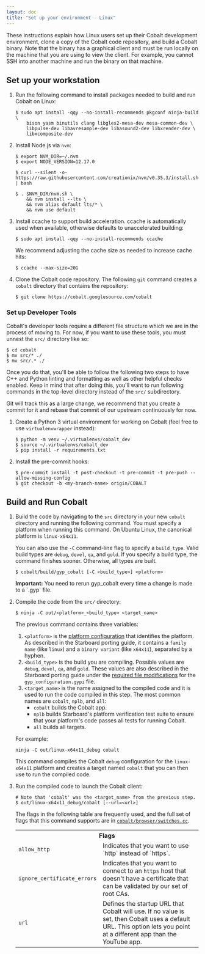 ```yaml
---
layout: doc
title: "Set up your environment - Linux"
---
```


These instructions explain how Linux users set up their Cobalt development
environment, clone a copy of the Cobalt code repository, and build a Cobalt
binary. Note that the binary has a graphical client and must be run locally
on the machine that you are using to view the client. For example, you cannot
SSH into another machine and run the binary on that machine.

## Set up your workstation

1.  Run the following command to install packages needed to build and run
    Cobalt on Linux:

    ```
    $ sudo apt install -qqy --no-install-recommends pkgconf ninja-build \
        bison yasm binutils clang libgles2-mesa-dev mesa-common-dev \
        libpulse-dev libavresample-dev libasound2-dev libxrender-dev \
        libxcomposite-dev
    ```

1.  Install Node.js via `nvm`:

    ```
    $ export NVM_DIR=~/.nvm
    $ export NODE_VERSION=12.17.0

    $ curl --silent -o- https://raw.githubusercontent.com/creationix/nvm/v0.35.3/install.sh | bash

    $ . $NVM_DIR/nvm.sh \
        && nvm install --lts \
        && nvm alias default lts/* \
        && nvm use default
    ```

1.  Install ccache to support build acceleration. ccache is automatically used
    when available, otherwise defaults to unaccelerated building:

    ```
    $ sudo apt install -qqy --no-install-recommends ccache
    ```

    We recommend adjusting the cache size as needed to increase cache hits:

    ```
    $ ccache --max-size=20G
    ```

1.  Clone the Cobalt code repository. The following `git` command creates a
    `cobalt` directory that contains the repository:

    ```
    $ git clone https://cobalt.googlesource.com/cobalt
    ```

### Set up Developer Tools

Cobalt's developer tools require a different file structure which we are in the
process of moving to. For now, if you want to use these tools, you must unnest
the `src/` directory like so:

```
$ cd cobalt
$ mv src/* ./
$ mv src/.* ./
```

Once you do that, you'll be able to follow the following two steps to have C++
and Python linting and formatting as well as other helpful checks enabled. Keep
in mind that after doing this, you'll want to run following commands in the
top-level directory instead of the `src/` subdirectory.

Git will track this as a large change, we recommend that you create a commit
for it and rebase that commit of our upstream continuously for now.

1.  Create a Python 3 virtual environment for working on Cobalt (feel free to use `virtualenvwrapper` instead):

    ```
    $ python -m venv ~/.virtualenvs/cobalt_dev
    $ source ~/.virtualenvs/cobalt_dev
    $ pip install -r requirements.txt
    ```

1.  Install the pre-commit hooks:

    ```
    $ pre-commit install -t post-checkout -t pre-commit -t pre-push --allow-missing-config
    $ git checkout -b <my-branch-name> origin/COBALT
    ```

## Build and Run Cobalt

1.  Build the code by navigating to the `src` directory in your new
    `cobalt` directory and running the following command. You must
    specify a platform when running this command. On Ubuntu Linux, the
    canonical platform is `linux-x64x11`.

    You can also use the `-C` command-line flag to specify a `build_type`.
    Valid build types are `debug`, `devel`, `qa`, and `gold`. If you
    specify a build type, the command finishes sooner. Otherwise, all types
    are built.

    ```
    $ cobalt/build/gyp_cobalt [-C <build_type>] <platform>
    ```

    <aside class="note"><b>Important:</b> You need to rerun gyp_cobalt every
    time a change is made to a `.gyp` file.</aside>

1.  Compile the code from the `src/` directory:

    ```
    $ ninja -C out/<platform>_<build_type> <target_name>
    ```

    The previous command contains three variables:

    1.  `<platform>` is the [platform
        configuration](/starboard/porting.html#1-enumerate-and-name-your-platform-configurations)
        that identifies the platform. As described in the Starboard porting
        guide, it contains a `family name` (like `linux`) and a
        `binary variant` (like `x64x11`), separated by a hyphen.
    1.  `<build_type>` is the build you are compiling. Possible values are
        `debug`, `devel`, `qa`, and `gold`. These values are also described in
        the Starboard porting guide under the [required file modifications](
        /starboard/porting.html#4-make-required-file-modifications) for the
        `gyp_configuration.gypi` file.
    1.  `<target_name>` is the name assigned to the compiled code and it is
        used to run the code compiled in this step. The most common names are
        `cobalt`, `nplb`, and `all`:
        *   `cobalt` builds the Cobalt app.
        *   `nplb` builds Starboard's platform verification test suite to
            ensure that your platform's code passes all tests for running
            Cobalt.
        *   `all` builds all targets.

    For example:

    ```
    ninja -C out/linux-x64x11_debug cobalt
    ```

    This command compiles the Cobalt `debug` configuration for the
    `linux-x64x11` platform and creates a target named `cobalt` that
    you can then use to run the compiled code.

1.  Run the compiled code to launch the Cobalt client:

    ```
    # Note that 'cobalt' was the <target_name> from the previous step.
    $ out/linux-x64x11_debug/cobalt [--url=<url>]
    ```

    The flags in the following table are frequently used, and the full set
    of flags that this command supports are in <code><a
    href="https://cobalt.googlesource.com/cobalt/+/master/src/cobalt/browser/switches.cc">cobalt/browser/switches.cc</a></code>.

    <table class="details responsive">
      <tr>
        <th colspan="2">Flags</th>
      </tr>
      <tr>
        <td><code>allow_http</code></td>
        <td>Indicates that you want to use `http` instead of `https`.</td>
      </tr>
      <tr>
        <td><code>ignore_certificate_errors</code></td>
        <td>Indicates that you want to connect to an <code>https</code> host
            that doesn't have a certificate that can be validated by our set
            of root CAs.</td>
      </tr>
      <tr>
        <td><code>url</code></td>
        <td>Defines the startup URL that Cobalt will use. If no value is set,
            then Cobalt uses a default URL. This option lets you point at a
            different app than the YouTube app.</td>
      </tr>
    </table>

<!--
<aside class="note">
<b>Note:</b> If you plan to upload reviews to the Cobalt repository, you
also need to <a href="/development/setup-gitcookies.html">follow these
instructions</a> to set up a <code>.gitcookies</code> file.
</aside>
-->
